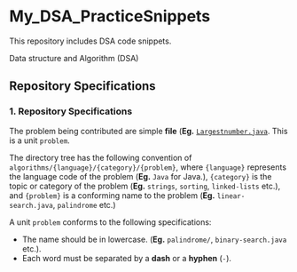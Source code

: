 # My_DSA_PracticeSnippets
This repository includes DSA code snippets.

Data structure and Algorithm (DSA)
## Repository Specifications

### 1. Repository Specifications

The problem being contributed are simple **file** (**Eg.** [`Largestnumber.java`](./algorithms/java/sorting/LargestNumber.java). This is a unit `problem`.

The directory tree has the following convention of `algorithms/{language}/{category}/{problem}`, where `{language}` represents the language code of the problem (**Eg.** `Java` for Java.), `{category}` is the topic or category of the problem (**Eg.** `strings`, `sorting`, `linked-lists` etc.), and `{problem}` is a conforming name to the problem (**Eg.** `linear-search.java`, `palindrome` etc.)

A unit `problem` conforms to the following specifications:

- The name should be in lowercase. (**Eg.** `palindrome/`, `binary-search.java` etc.).
- Each word must be separated by a **dash** or a **hyphen** (`-`).


